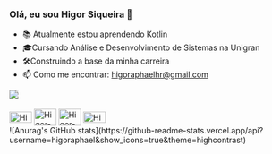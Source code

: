 ### Olá, eu sou Higor Siqueira 👋

 

- 📚 Atualmente estou aprendendo Kotlin 
- 🎓Cursando Análise e Desenvolvimento de Sistemas na Unigran
- 🛠️Construindo a base da minha carreira
- 📫 Como me encontrar: higoraphaelhr@gmail.com
<img style="-webkit-user-select: none;margin: auto;background-color: hsl(0, 0%, 90%);transition: background-color 300ms;" src="https://camo.githubusercontent.com/2c8b3670d933220ae3c023fa1d568682975cce3f10799d0d3ff5ecac394b4ee8/68747470733a2f2f6d656469612e67697068792e636f6d2f6d656469612f31326f75664342304d795a31476f2f67697068792e676966">
<div style="display: inline_block"><br>
  
<img align="center" alt="Higor-Kt" height="20" width="40" src="https://cdn.jsdelivr.net/gh/devicons/devicon/icons/kotlin/kotlin-original.svg"/>
  
<img align="center" alt="Higor-Html" height="30" width="40" src="https://cdn.jsdelivr.net/gh/devicons/devicon/icons/html5/html5-original-wordmark.svg"/>
  
<img align="center" alt="Higor-Css" height="30" width="40" src="https://cdn.jsdelivr.net/gh/devicons/devicon/icons/css3/css3-original-wordmark.svg"/>
  
<img align="center" alt="Higor-Js" height="20" width="40" src="https://cdn.jsdelivr.net/gh/devicons/devicon/icons/javascript/javascript-original.svg"/>
<br>
![Anurag's GitHub stats](https://github-readme-stats.vercel.app/api?username=higoraphael&show_icons=true&theme=highcontrast)
